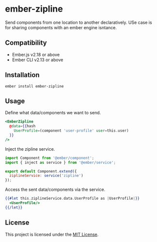 ember-zipline
==============================================================================

Send components from one location to another declaratively. USe case is for
sharing components with an ember engine isntance.


Compatibility
------------------------------------------------------------------------------

* Ember.js v2.18 or above
* Ember CLI v2.13 or above


Installation
------------------------------------------------------------------------------

```
ember install ember-zipline
```


Usage
------------------------------------------------------------------------------

Define what data/components we want to send.

```hbs
<EmberZipline
  @data={{hash
    UserProfile=(component 'user-profile' user=this.user)
  }}
/>
```

Inject the zipline service.

```js
import Component from '@ember/component';
import { inject as service } from '@ember/service';

export default Component.extend({
  ziplineService: service('zipline')
});
```

Access the sent data/components via the service.

```hbs
{{#let this.ziplineService.data.UserProfile as |UserProfile|}}
  <UserProfile/>
{{/let}}
```


License
------------------------------------------------------------------------------

This project is licensed under the [MIT License](LICENSE.md).
